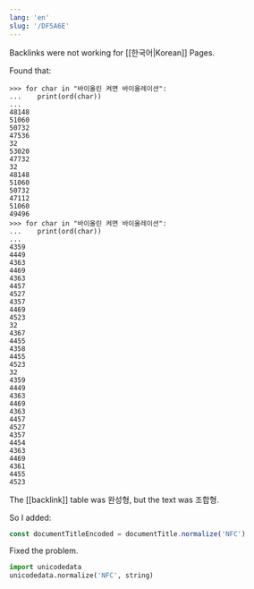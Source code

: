 ```yaml
---
lang: 'en'
slug: '/DF5A6E'
---
```


Backlinks were not working for [[한국어|Korean]] Pages.

Found that:

```
>>> for char in "바이올린 켜면 바이올레이션":
...    print(ord(char))
...
48148
51060
50732
47536
32
53020
47732
32
48148
51060
50732
47112
51060
49496
>>> for char in "바이올린 켜면 바이올레이션":
...    print(ord(char))
...
4359
4449
4363
4469
4363
4457
4527
4357
4469
4523
32
4367
4455
4358
4455
4523
32
4359
4449
4363
4469
4363
4457
4527
4357
4454
4363
4469
4361
4455
4523
```

The [[backlink]] table was 완성형, but the text was 조합형.

So I added:

```js
const documentTitleEncoded = documentTitle.normalize('NFC')
```

Fixed the problem.

```python
import unicodedata
unicodedata.normalize('NFC', string)
```
